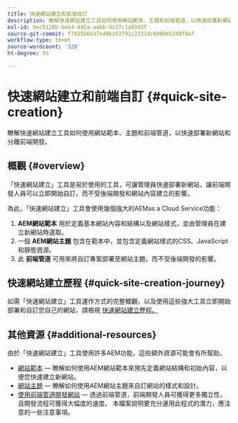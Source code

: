 ```yaml
---
title: 快速網站建立和前端自訂
description: 瞭解快速網站建立工具如何使用網站範本、主題和前端管道，以快速部署新網站和分離前端開發。
exl-id: 9ec5126b-bee4-445a-a4bb-0c27c1a93d3f
source-git-commit: f7525b6b37e486a53791c2331dc6000e5248f8af
workflow-type: tm+mt
source-wordcount: '328'
ht-degree: 5%

---
```


# 快速網站建立和前端自訂 {#quick-site-creation}

瞭解快速網站建立工具如何使用網站範本、主題和前端管道，以快速部署新網站和分離前端開發。

## 概觀 {#overview}

「快速網站建立」工具是易於使用的工具，可讓管理員快速部署新網站，讓前端開發人員可以立即開始自訂，而不受後端開發和網站內容建立的影響。

為此，「快速網站建立」工具會使用幾個強大的AEMas a Cloud Service功能：

1. **AEM網站範本** 用於定義基本網站內容和結構以及網站樣式，並由管理員在建立新網站時選取。
1. 一個 **AEM網站主題** 包含在範本中，並包含定義網站樣式的CSS、JavaScript和靜態資源。
1. 此 **前端管道** 可用來將自訂專案部署至網站主題，而不受後端開發的影響。

## 快速網站建立歷程 {#quick-site-creation-journey}

如需「快速網站建立」工具運作方式的完整概觀，以及使用這些強大工具立即開始部署和自訂您自己的網站，請檢視 [快速網站建立歷程。](/help/journey-sites/quick-site/overview.md)

## 其他資源 {#additional-resources}

由於「快速網站建立」工具使用許多AEM功能，這些額外資源可能會有所幫助。

* [網站範本](/help/sites-cloud/administering/site-creation/site-templates.md)  — 瞭解如何使用AEM網站範本來預先定義網站結構和初始內容，以便您快速建立新網站。
* [網站主題](/help/sites-cloud/administering/site-creation/site-themes.md)  — 瞭解如何使用AEM網站主題來自訂網站的樣式和設計。
* [使用前端管道開發網站](/help/implementing/developing/introduction/developing-with-front-end-pipelines.md)  — 透過前端管道，前端開發人員可獲得更多獨立性，且開發流程可獲得大幅度的速度。 本檔案說明要充分運用此程式的潛力，應注意的一些注意事項。
